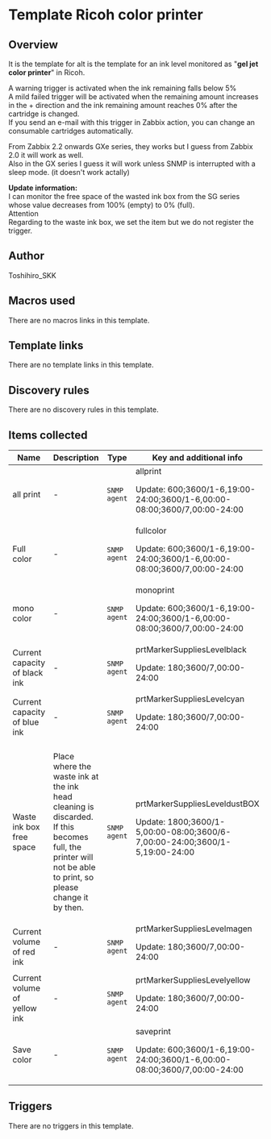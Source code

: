 # Template Ricoh color printer

## Overview

It is the template for aIt is the template for an ink level monitored as "**gel jet color printer**" in Ricoh.


A warning trigger is activated when the ink remaining falls below 5%  
A mild failed trigger will be activated when the remaining amount increases in the + direction and the ink remaining amount reaches 0% after the cartridge is changed.  
If you send an e-mail with this trigger in Zabbix action, you can change an consumable cartridges automatically.


From Zabbix 2.2 onwards GXe series, they works but I guess from Zabbix 2.0 it will work as well.  
Also in the GX series I guess it will work unless SNMP is interrupted with a sleep mode. (it doesn't work actally)


**Update information:**  
I can monitor the free space of the wasted ink box from the SG series  
whose value decreases from 100% (empty) to 0% (full).  
Attention  
Regarding to the waste ink box, we set the item but we do not register the trigger.  


## Author

Toshihiro_SKK

## Macros used

There are no macros links in this template.

## Template links

There are no template links in this template.

## Discovery rules

There are no discovery rules in this template.

## Items collected

|Name|Description|Type|Key and additional info|
|----|-----------|----|----|
|all print|<p>-</p>|`SNMP agent`|allprint<p>Update: 600;3600/1-6,19:00-24:00;3600/1-6,00:00-08:00;3600/7,00:00-24:00</p>|
|Full color|<p>-</p>|`SNMP agent`|fullcolor<p>Update: 600;3600/1-6,19:00-24:00;3600/1-6,00:00-08:00;3600/7,00:00-24:00</p>|
|mono color|<p>-</p>|`SNMP agent`|monoprint<p>Update: 600;3600/1-6,19:00-24:00;3600/1-6,00:00-08:00;3600/7,00:00-24:00</p>|
|Current capacity of black ink|<p>-</p>|`SNMP agent`|prtMarkerSuppliesLevelblack<p>Update: 180;3600/7,00:00-24:00</p>|
|Current capacity of blue ink|<p>-</p>|`SNMP agent`|prtMarkerSuppliesLevelcyan<p>Update: 180;3600/7,00:00-24:00</p>|
|Waste ink box free space|<p>Place where the waste ink at the ink head cleaning is discarded. If this becomes full, the printer will not be able to print, so please change it by then.</p>|`SNMP agent`|prtMarkerSuppliesLeveldustBOX<p>Update: 1800;3600/1-5,00:00-08:00;3600/6-7,00:00-24:00;3600/1-5,19:00-24:00</p>|
|Current volume of red ink|<p>-</p>|`SNMP agent`|prtMarkerSuppliesLevelmagen<p>Update: 180;3600/7,00:00-24:00</p>|
|Current volume of yellow ink|<p>-</p>|`SNMP agent`|prtMarkerSuppliesLevelyellow<p>Update: 180;3600/7,00:00-24:00</p>|
|Save color|<p>-</p>|`SNMP agent`|saveprint<p>Update: 600;3600/1-6,19:00-24:00;3600/1-6,00:00-08:00;3600/7,00:00-24:00</p>|
## Triggers

There are no triggers in this template.

